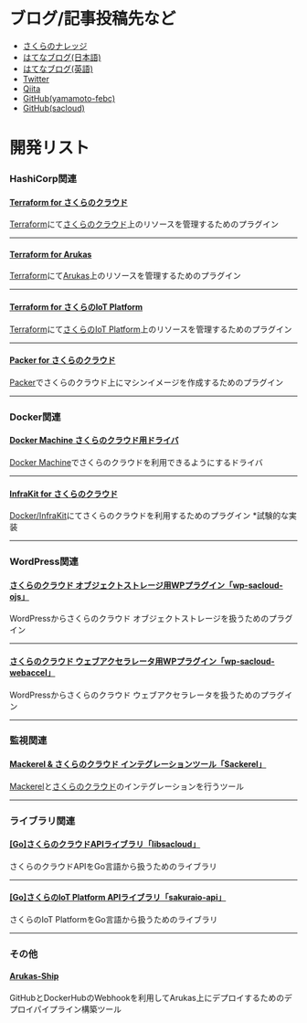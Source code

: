# ブログ/記事投稿先など

- [さくらのナレッジ](http://knowledge.sakura.ad.jp/author/kazumichi_yamamoto/)
- [はてなブログ(日本語)](http://febc-yamamoto.hatenablog.jp)
- [はてなブログ(英語)](http://febc-yamamoto.hatenablog.com)
- [Twitter](http://twitter.com/yamamoto_febc)
- [Qiita](http://qiita.com/yamamoto-febc)
- [GitHub(yamamoto-febc)](https://github.com/yamamoto-febc)
- [GitHub(sacloud)](https://github.com/sacloud)
 
# 開発リスト

### HashiCorp関連

#### [Terraform for さくらのクラウド](https://github.com/yamamoto-febc/terraform-provider-sakuracloud)

[Terraform](https://terraform.io)にて[さくらのクラウド](http://cloud.sakura.ad.jp)上のリソースを管理するためのプラグイン  

---

#### [Terraform for Arukas](https://github.com/yamamoto-febc/terraform-provider-arukas)

[Terraform](https://terraform.io)にて[Arukas](https://arukas.io)上のリソースを管理するためのプラグイン  

---

#### [Terraform for さくらのIoT Platform](https://github.com/yamamoto-febc/terraform-provider-sakuraiot)

[Terraform](https://terraform.io)にて[さくらのIoT Platform](https://iot.sakura.ad.jp/)上のリソースを管理するためのプラグイン  

---

#### [Packer for さくらのクラウド](https://github.com/sacloud/packer-builder-sakuracloud)

[Packer](https://packer.io)でさくらのクラウド上にマシンイメージを作成するためのプラグイン  

---

### Docker関連

#### [Docker Machine さくらのクラウド用ドライバ](https://github.com/yamamoto-febc/docker-machine-sakuracloud)

[Docker Machine](https://docs.docker.com/machine/overview/)でさくらのクラウドを利用できるようにするドライバ

---

#### [InfraKit for さくらのクラウド](https://github.com/yamamoto-febc/infrakit-plugin-sakuracloud)

[Docker/InfraKit](https://github.com/docker/infrakit)にてさくらのクラウドを利用するためのプラグイン *試験的な実装  

---

### WordPress関連

#### [さくらのクラウド オブジェクトストレージ用WPプラグイン「wp-sacloud-ojs」](https://github.com/yamamoto-febc/wp-sacloud-ojs)

WordPressからさくらのクラウド オブジェクトストレージを扱うためのプラグイン  

---

#### [さくらのクラウド ウェブアクセラレータ用WPプラグイン「wp-sacloud-webaccel」](https://github.com/yamamoto-febc/wp-sacloud-webaccel)

WordPressからさくらのクラウド ウェブアクセラレータを扱うためのプラグイン  

---

### 監視関連

#### [Mackerel & さくらのクラウド インテグレーションツール「Sackerel」](https://github.com/sacloud/sackerel)

[Mackerel](https://mackerel.io)と[さくらのクラウド](http://cloud.sakura.ad.jp)のインテグレーションを行うツール

---

### ライブラリ関連

#### [[Go]さくらのクラウドAPIライブラリ「libsacloud」](https://github.com/sacloud/libsacloud)

さくらのクラウドAPIをGo言語から扱うためのライブラリ  

---

#### [[Go]さくらのIoT Platform APIライブラリ「sakuraio-api」](https://github.com/yamamoto-febc/sakuraio-api)

さくらのIoT PlatformをGo言語から扱うためのライブラリ  

---

### その他

#### [Arukas-Ship](https://github.com/yamamoto-febc/arukas-ship)

GitHubとDockerHubのWebhookを利用してArukas上にデプロイするためのデプロイパイプライン構築ツール  
